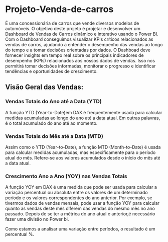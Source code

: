 # Projeto-Venda-de-carros
É uma concessionária de carros que vende diversos modelos de automóveis. 
O objetivo deste projeto é projetar e desenvolver um Dashboard de Vendas de Carros dinâmico e interativo usando o Power BI. Com o Dashboard conseguimos visualizar KPIs críticos relacionados as vendas de carros, ajudando a entender o desempenho das vendas ao longo do tempo e a tomar decisões orientadas por dados.
O Dashboad deve fornecer insights em tempo real sobre os principais indicadores de desempenho (KPIs) relacionados aos nossos dados de vendas. Isso nos permitirá tomar decisões informadas, monitorar o progresso e identificar tendências e oportunidades de crescimento.
## Visão Geral das Vendas:
### Vendas Totais do Ano até a Data (YTD) 
<p>A função YTD (Year-to-Date)em DAX é frequentemente usada para calcular medidas acumuladas ao longo do ano até a data atual.
Em outras palavras, é o total acumulado do ano até ao momento.</p>

### Vendas Totais do Mês até a Data (MTD)
<p>Assim como o YTD (Year-to-Date), a função MTD (Month-to-Date) é usada para calcular medidas acumuladas, mas especificamente para o período atual do mês.
Refere-se aos valores acumulados desde o início do mês até a data atual.</p>

### Crescimento Ano a Ano (YOY) nas Vendas Totais
<p>A função YOY em DAX é uma medida que pode ser usada para calcular a variação percentual ou absoluta entre os valores de um determinado período e os valores correspondentes do ano anterior. Por exemplo, se  tivermos dados de vendas mensais, pode usar a função YOY para calcular quanto as vendas deste mês diferem das vendas do mesmo mês no ano passado.
Depois de se ter a métrica do ano atual e anterior,é necessário fazer uma divisão no Power bi.</p>
<p>Como estamos a analisar uma variação entre períodos, o resultado é um percentual %.</p>
